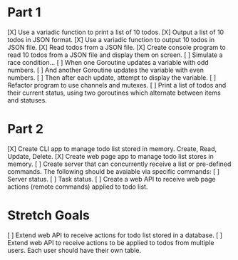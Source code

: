 # Part 1

[X] Use a variadic function to print a list of 10 todos.
[X] Output a list of 10 todos in JSON format.
[X] Use a variadic function to output 10 todos in JSON file.
[X] Read todos from a JSON file.
[X] Create console program to read 10 todos from a JSON file and display them on screen.
[ ] Simulate a race condition... 
    [ ] When one Goroutine updates a variable with odd numbers.
    [ ] And another Goroutine updates the variable with even numbers.
    [ ] Then after each update, attempt to display the variable.
[ ] Refactor program to use channels and mutexes.
[ ] Print a list of todos and their current status, using two goroutines which alternate between items and statuses.

# Part 2

[X] Create CLI app to manage todo list stored in memory. Create, Read, Update, Delete.
[X] Create web page app to manage todo list stores in memory.
[ ] Create server that can concurrently receive a list or pre-defined commands. The following should be avaiable via specific commands:
    [ ] Server status.
    [ ] Task status.
[ ] Create a web API to receive web page actions (remote commands) applied to todo list.

# Stretch Goals

[ ] Extend web API to receive actions for todo list stored in a database.
[ ] Extend web API to receive actions to be applied to todos from multiple users. Each user should have their own table.